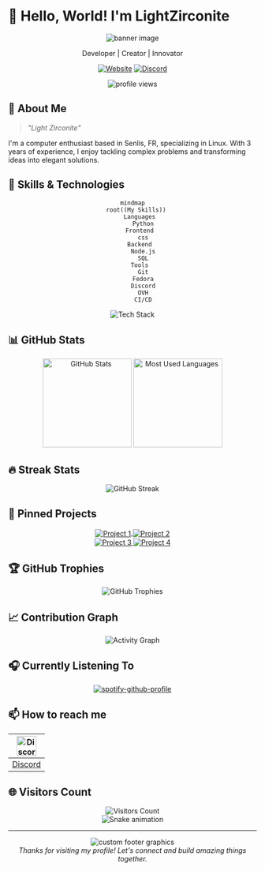 # 👋 Hello, World! I'm LightZirconite

<div align="center">
  <img src="https://capsule-render.vercel.app/api?type=waving&color=gradient&height=200&section=header&text=LightZirconite&fontSize=80&animation=fadeIn&fontAlignY=38" alt="banner image">
  <p>Developer | Creator | Innovator</p>
</div>

<p align="center">
  <a href="https://gr.crazys.fr"><img src="https://img.shields.io/badge/Website-3b5998?style=for-the-badge&logo=google-chrome&logoColor=white" alt="Website"></a>
  <a href="https://discord.com/users/683712256243925066"><img src="https://img.shields.io/badge/-Discord-5865F2?style=for-the-badge&logo=Discord&logoColor=white" alt="Discord"></a>
</p>

<div align="center">
  <img src="https://komarev.com/ghpvc/?username=LightZirconite&style=flat-square&color=blueviolet" alt="profile views">
</div>

## 💫 About Me

> *"Light Zirconite"*

I'm a computer enthusiast based in Senlis, FR, specializing in Linux. With 3 years of experience, I enjoy tackling complex problems and transforming ideas into elegant solutions.

## 🚀 Skills & Technologies

<div align="center">
  
```mermaid
mindmap
  root((My Skills))
    Languages
      Python
    Frontend
      css
    Backend
      Node.js
      SQL
    Tools
      Git
      Fedora
      Discord
      OVH
      CI/CD
```

</div>

<div align="center">
  <img src="https://github-readme-tech-stack.vercel.app/api/cards?title=Tech%20Stack&lineCount=3&theme=github_dark&line1=react,react,61DAFB;next.js,next.js,ffffff;vue.js,vue.js,4FC08D;&line2=typescript,typescript,3178C6;javascript,javascript,F7DF1E;python,python,3776AB;&line3=tailwindcss,tailwindcss,06B6D4;sass,sass,CC6699;figma,figma,F24E1E;" alt="Tech Stack" />
</div>

## 📊 GitHub Stats

<div align="center">
  <img height="180em" src="https://github-readme-stats.vercel.app/api?username=LightZirconite&show_icons=true&theme=radical&include_all_commits=true&count_private=true" alt="GitHub Stats" />
  <img height="180em" src="https://github-readme-stats.vercel.app/api/top-langs/?username=LightZirconite&layout=compact&theme=radical" alt="Most Used Languages" />
</div>

## 🔥 Streak Stats

<div align="center">
  <img src="https://github-readme-streak-stats.herokuapp.com/?user=LightZirconite&theme=radical" alt="GitHub Streak" />
</div>

## 📌 Pinned Projects

<div align="center">
  <a href="https://github.com/LightZirconite/project1">
    <img align="center" src="https://github-readme-stats.vercel.app/api/pin/?username=LightZirconite&repo=project1&theme=radical" alt="Project 1" />
  </a>
  <a href="https://github.com/LightZirconite/project2">
    <img align="center" src="https://github-readme-stats.vercel.app/api/pin/?username=LightZirconite&repo=project2&theme=radical" alt="Project 2" />
  </a>
</div>
<div align="center">
  <a href="https://github.com/LightZirconite/project3">
    <img align="center" src="https://github-readme-stats.vercel.app/api/pin/?username=LightZirconite&repo=project3&theme=radical" alt="Project 3" />
  </a>
  <a href="https://github.com/LightZirconite/project4">
    <img align="center" src="https://github-readme-stats.vercel.app/api/pin/?username=LightZirconite&repo=project4&theme=radical" alt="Project 4" />
  </a>
</div>

## 🏆 GitHub Trophies

<div align="center">
  <img src="https://github-profile-trophy.vercel.app/?username=LightZirconite&theme=radical&no-frame=true&no-bg=false&margin-w=4&row=1" alt="GitHub Trophies" />
</div>

## 📈 Contribution Graph

<div align="center">
  <img src="https://github-readme-activity-graph.vercel.app/graph?username=LightZirconite&theme=react-dark" alt="Activity Graph" />
</div>

## 🎧 Currently Listening To

<div align="center">
  
[![spotify-github-profile](https://spotify-github-profile.vercel.app/api/view?uid=31fsjiytgt7qzgkwpvqrd3gxd42u&cover_image=true&theme=default&show_offline=false&background_color=121212&interchange=false)](https://github.com/kittinan/spotify-github-profile)

</div>

## 📫 How to reach me

<div align="center">

| <img src="https://discord.com/assets/f8389ca1a741a115313bede9ac02e2c0.svg" width="40" height="40" alt="Discord" /> |
|:---:|
| [Discord](https://discord.com/users/683712256243925066) |

</div>

## 🌐 Visitors Count

<div align="center">
  <img src="https://profile-counter.glitch.me/LightZirconite/count.svg" alt="Visitors Count" />
</div>

<div align="center">
  <img src="https://raw.githubusercontent.com/LightZirconite/LightZirconite/output/github-contribution-grid-snake-dark.svg" alt="Snake animation" />
</div>

---

<div align="center">
  <img src="https://capsule-render.vercel.app/api?type=waving&color=gradient&height=100&section=footer&animation=twinkling" alt="custom footer graphics">
  <br>
  <i>Thanks for visiting my profile! Let's connect and build amazing things together.</i>
</div>
